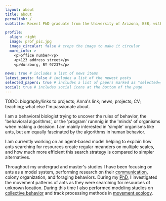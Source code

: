```yaml
---
layout: about
title: about
permalink: /
subtitle: Recent PhD graduate from the University of Arizona, EEB, with <a href="https://www.annadornhaus.net/">Dr. Anna Dornhaus</a> [Dr. Anna Dornhaus](https://www.annadornhaus.net/).

profile:
  align: right
  image: prof_pic.jpg
  image_circular: false # crops the image to make it circular
  more_info: >
    <p>office number</p>
    <p>123 address street</p>
    <p>Würzburg, BY 97237</p>

news: true # includes a list of news items
latest_posts: false # includes a list of the newest posts
selected_papers: true # includes a list of papers marked as "selected={true}"
social: true # includes social icons at the bottom of the page
---
```


TODO: biography/links to projects; Anna's link; news; projects; CV; teaching; what else I'm passionate about.

I am a behavioral biologist trying to uncover the rules of behavior, the 'behavioral algorithms', or the 'program' runnnig in the 'minds' of organisms when making a decision. I am mainly interested in 'simple' organisms like ants, but am equally fascinated by the algorithms in human behavior.

I am currently working on an agent-based model helping to explain how ants searching for resources create regular meanders on multiple scales, and how much more efficient this search strategy is compared to simpler alternatives.

Throughout my undergrad and master's studies I have been focusing on ants as a model system, performing research on their [communication](/projects/4_project/), colony organization, and foraging behaviors. During my [PhD](/projects/1_project/), I investigated the movement patterns of ants as they were searching for resources of unknown location.
During this time I also performed modeling studies on [collective behavior](/projects/2_project/) and track processing methods in [movement ecology](/projects/3_project/).
